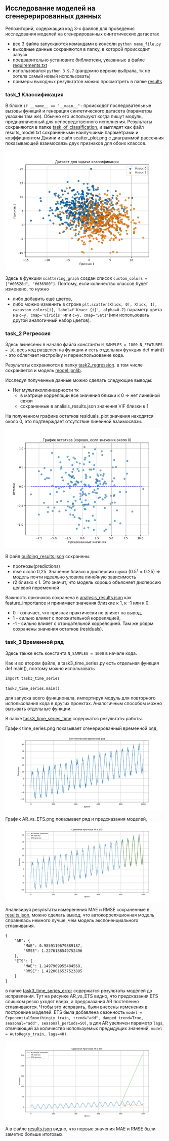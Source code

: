 ## Исследование моделей на сгенерерированных данных

Репозиторий, содержащий код 3-х файлов для проведения исследования моделей на сгенерированных синтетических датасетах

+ все 3 файла запускаются командами в консоли `python name_file.py` 
+ выходные данные сохраняются в папку, в которой происходит запуск
+ предварительно установите библиотеки, указанные в файле [requirements.txt](https://github.com/YOya-Shep/test-models/blob/main/requirements.txt)
+ использовалcя `python 3.9.7` (рандомно версию выбрала, тк не хотела самый новый использовать)
+ примеры выходных результатов можно просмотреть в папке [results](https://github.com/YOya-Shep/test-models/tree/main/results)

### task_1 Классификация

В блоке `if __name__ == "__main__":` происходят последовательные вызовы функций и генерация синтетического датасета (параметры указаны там же). Обычно его используют когда пишут модуль, предназначенный для непосредственного исполнения. Результаты сохраняются в папке [task_of_classification](https://github.com/YOya-Shep/test-models/tree/main/results/task_of_classification_20250926_014520), и выглядят как файл results_model.txt сохраненными наилучшими параметрами и коэффициентом Джини и файл scatter_plot.png с диаграммой рассеяния показывающей взаимосвязь двух признаков для обоих классов. 

![scatter_plot_2_classes](https://github.com/YOya-Shep/test-models/blob/main/results/task_of_classification_20250926_014520/scatter_plot.png) 

Здесь в функции `scattering_graph` создан список `custom_colors = ["#00528d", "#d36900"]`. Поэтому, если количество классов будет изменено, то нужно
+ либо добавить ещё цветов,
+ либо можно изменить в строке `plt.scatter(X[idx, 0], X[idx, 1], c=custom_colors[i], label=f'Класс {i}', alpha=0.7)` параметр цвета на `c=y, cmap='viridis'` или `c=y, cmap='Set1'`(или использовать другой аналогичный набор цветов).


### task_2 Регрессия

Здесь вынесены в начало файла константы `N_SAMPLES = 1000 N_FEATURES = 10`, весь код разделен на функции и есть отдельная функция def main() - это облегчает настройку и переиспользование кода.

Результаты сохраняются в папку [task2_regression](https://github.com/YOya-Shep/test-models/tree/main/results/task2_regression_20250926_202030). в том числе сохраняется и модель [model.jonlib](https://github.com/YOya-Shep/test-models/blob/main/results/task2_regression_20250926_202030/model.joblib).

Исследуя полученные данные можно сделать следующие выводы:

* Нет мультиколлинеарности тк
    + в матрице корреляции все значения близки к 0 => нет линейной связи
    + сохраненные в analisis_results.json значения VIF близки к 1

На полученном графике остатков residuals_plot значения находятся около 0, это подтверждает отсутствие линейной взаимосвязи.

![residuals_plot.png](https://github.com/YOya-Shep/test-models/blob/main/results/task2_regression_20250926_202030/residuals_plot.png)

В файл [building_results.json](https://github.com/YOya-Shep/test-models/blob/main/results/task2_regression_20250926_202030/building_results.json) сохранены:
+ прогнозы(predictions)
+ mse около 0,25. Значение близко к дисперсии шума (0.5² = 0.25) => модель почти идеально уловила линейную зависимость
+ r2 близко к 1. Это значит, что модель хорошо объясняет дисперсию целевой переменной

Важность признаков сохранена в [analysis_results.json](https://github.com/YOya-Shep/test-models/blob/main/results/task2_regression_20250926_202030/analysis_results.json) как feature_importance и принимает значения близкие к 1, к -1 или к 0. 
+ 0 - означает, что признак практически не влияет на вывод,
+ 1 - сильно влияет с положительной корреляцией,
+ -1 - сильно влияет с отрицательной корреляцией.
Там же рядом сохранены значения остатков (residuals).


### task_3 Временной ряд

Здесь также есть константа `N_SAMPLES = 1000` в начале кода. 

Как и во втором файле, в task3_time_series.py есть отдельная функция def main(), поэтому можно использовать 
```
import task3_time_series

task3_time_series.main()
```
для запуска всего функционала, импортируя модуль для повторного использования кода в других проектах. Аналогичным способом можно вызывать отдельные функции.


В папке [task3_time_series_time](https://github.com/YOya-Shep/test-models/tree/main/results/task3_time_series_20250926_202111) содержатся результаты работы.

График time_series.png показывает сгенерированный временной ряд, 
![time_series.png](https://github.com/YOya-Shep/test-models/blob/main/results/task3_time_series_20250926_202111/time_series.png)

График AR_vs_ETS.png показывает ряд и предсказания моделей,
![AR_vs_ETS.png](https://github.com/YOya-Shep/test-models/blob/main/results/task3_time_series_20250926_202111/AR_vs_ETS.png)

Анализируя результаты измеренения MAE и RMSE сохраненные в [results.json](https://github.com/YOya-Shep/test-models/blob/main/results/task3_time_series_20250926_202111/results.json), можно сделать вывод, что автокорреляционная модель справилась немного лучше, чем модель экспоненциального сглаживания.
```
{
    "AR": {
        "MAE": 0.9859119679889187,
        "RMSE": 1.2276188549752496
    },
    "ETS": {
        "MAE": 1.1497969955484568,
        "RMSE": 1.4220016537523885
    }
}
```

в папке [task3_time_series_error](https://github.com/YOya-Shep/test-models/tree/main/results/task3_time_series_error) содержатся результаты моделей до исправления. Тут на рисунке AR_vs_ETS видно, что предсказания ETS слишком резко уходят вверх, а предсказания AR постепенно сглаживаются. Чтобы это исправить, были внесены изменения в построение моделей. ETS была добавлена сезонность `model = ExponentialSmoothing(y_train, trend="add", damped_trend=True, seasonal="add", seasonal_periods=50)`, а для AR увеличен параметр `lags`, отвечающий за количество используемых предыдущих значений, `model = AutoReg(y_train, lags=40)`.

![AR_vs_ETS_error.png](https://github.com/YOya-Shep/test-models/blob/main/results/task3_time_series_error/AR_vs_ETS_if_None_seasonal.png)

А в файле [results.json](https://github.com/YOya-Shep/test-models/blob/main/results/task3_time_series_error/results.json) видно, что первые значения MAE и RMSE были заметно больше итоговых.




